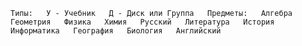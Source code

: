`
Типы:  
    У - Учебник  
    Д - Диск или Группа  
Предметы:  
    Алгебра  
    Геометрия  
    Физика  
    Химия  
    Русский  
    Литература  
    История  
    Информатика  
    География  
    Биология  
    Английский  
`
